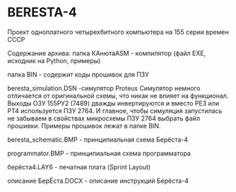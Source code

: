 # BERESTA-4
Проект одноплатного четырехбитного компьютера на 155 серии времен СССР

Содержание архива:
папка КАнютаASM - компилятор (файл EXE, исходник на Python, примеры)

папка BIN - содержит коды прошивок для ПЗУ

beresta_simulation.DSN -симулятор Proteus
Симулятор немного отличается от оригинальной схемы, что никак не влияет на функционал.
Выходы ОЗУ 155РУ2 (7489) дважды инвертируются и вместо РЕ3 или РТ4 используется ПЗУ 2764. 
И главное, чтобы симуляция запустилась не забываем в свойствах микросхемы ПЗУ 2764 
выбрать файл прошивки. Примеры прошивок лежат в папке BIN.

beresta_schematic.BMP - принципиальная схема Берёста-4

programmator.BMP - принципиальная схема программатора 

берёста4.LAY6 - печатная плата (Sprint Layout)

описание БерЁста.DOCX - описание инструкций Берёста-4
